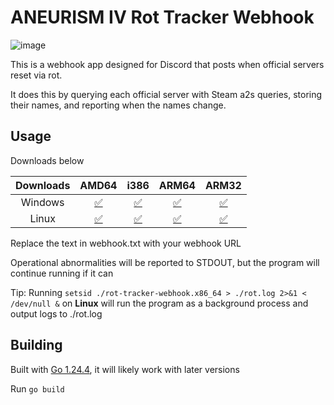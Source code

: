# ANEURISM IV Rot Tracker Webhook

![image](https://github.com/user-attachments/assets/538e7096-0d86-479b-8894-a720e8d5d4a7)

This is a webhook app designed for Discord that posts when official servers reset via rot.

It does this by querying each official server with Steam a2s queries, storing their names, and reporting when the names change.

## Usage

Downloads below

|Downloads| AMD64    | i386     | ARM64    | ARM32    |
| :---:   | :---:    | :---:    | :---:    | :---:    |
| Windows | [✅](https://github.com/ynot01/rot-tracker-webhook/releases/latest/download/rot-tracker-webhook-windows-amd64.zip) | [✅](https://github.com/ynot01/rot-tracker-webhook/releases/latest/download/rot-tracker-webhook-windows-i386.zip) | [✅](https://github.com/ynot01/rot-tracker-webhook/releases/latest/download/rot-tracker-webhook-windows-arm64.zip) | [✅](https://github.com/ynot01/rot-tracker-webhook/releases/latest/download/rot-tracker-webhook-windows-arm32.zip) |
| Linux   | [✅](https://github.com/ynot01/rot-tracker-webhook/releases/latest/download/rot-tracker-webhook-linux-amd64.zip) | [✅](https://github.com/ynot01/rot-tracker-webhook/releases/latest/download/rot-tracker-webhook-linux-i386.zip) | [✅](https://github.com/ynot01/rot-tracker-webhook/releases/latest/download/rot-tracker-webhook-linux-arm64.zip) | [✅](https://github.com/ynot01/rot-tracker-webhook/releases/latest/download/rot-tracker-webhook-linux-arm32.zip) |

Replace the text in webhook.txt with your webhook URL

Operational abnormalities will be reported to STDOUT, but the program will continue running if it can

Tip: Running `setsid ./rot-tracker-webhook.x86_64 > ./rot.log 2>&1 < /dev/null &` on **Linux** will run the program as a background process and output logs to ./rot.log

## Building

Built with [Go 1.24.4](https://go.dev/), it will likely work with later versions

Run `go build`
